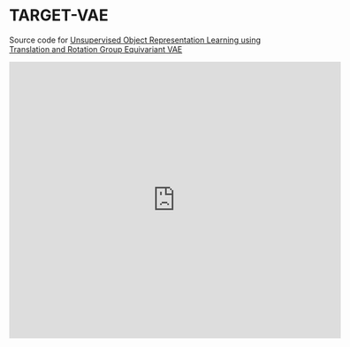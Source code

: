 # TARGET-VAE

Source code for <a href=""> Unsupervised Object Representation Learning using Translation and Rotation Group Equivariant VAE </a>

<iframe src="http://docs.google.com/gview?url=https://github.com/SMLC-NYSBC/TARGET-VAE/blob/main/images/model_p8_2.pdf&embedded=true" style="width:600px; height:500px;" frameborder="0"></iframe>
